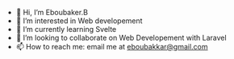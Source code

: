 - 👋 Hi, I’m Eboubaker.B
- 👀 I’m interested in Web developement
- 🌱 I’m currently learning Svelte
- 💞️ I’m looking to collaborate on Web Developement with Laravel
- 📫 How to reach me: email me at eboubakkar@gmail.com

<!---
ZOLDIK0/ZOLDIK0 is a ✨ special ✨ repository because its `README.md` (this file) appears on your GitHub profile.
You can click the Preview link to take a look at your changes.
--->
